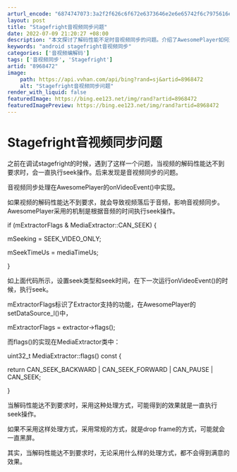 ```yaml
---
arturl_encode: "6874747073:3a2f2f626c6f672e6373646e2e6e65742f6c7975616e313331:342f61727469636c652f64657461696c732f38393638343732"
layout: post
title: "Stagefright音视频同步问题"
date: 2022-07-09 21:20:27 +08:00
description: "本文探讨了解码性能不足时音视频同步的问题。介绍了AwesomePlayer如何通过执行seek操作来"
keywords: "android stagefright音视频同步"
categories: ['音视频编解码']
tags: ['音视频同步', 'Stagefright']
artid: "8968472"
image:
    path: https://api.vvhan.com/api/bing?rand=sj&artid=8968472
    alt: "Stagefright音视频同步问题"
render_with_liquid: false
featuredImage: https://bing.ee123.net/img/rand?artid=8968472
featuredImagePreview: https://bing.ee123.net/img/rand?artid=8968472
---
```


# Stagefright音视频同步问题

之前在调试stagefright的时候，遇到了这样一个问题，当视频的解码性能达不到要求时，会一直执行seek操作。后来发现是音视频同步的问题。

音视频同步处理在AwesomePlayer的onVideoEvent()中实现。

如果视频的解码性能达不到要求，就会导致视频落后于音频，影响音视频同步。AwesomePlayer采用的机制是根据音频的时间执行seek操作。

if (mExtractorFlags & MediaExtractor::CAN\_SEEK) {
  
mSeeking = SEEK\_VIDEO\_ONLY;
  
mSeekTimeUs = mediaTimeUs;
  
}

如上面代码所示，设置seek类型和seek时间，在下一次运行onVideoEvent()的时候，执行seek。

mExtractorFlags标识了Extractor支持的功能，在AwesomePlayer的setDataSource\_l()中，

mExtractorFlags = extractor->flags();

而flags()的实现在MediaExtractor类中：

uint32\_t MediaExtractor::flags() const {
  
return CAN\_SEEK\_BACKWARD | CAN\_SEEK\_FORWARD | CAN\_PAUSE | CAN\_SEEK;
  
}

当解码性能达不到要求时，采用这种处理方式，可能得到的效果就是一直执行seek操作。

如果不采用这样处理方式，采用常规的方式，就是drop frame的方式，可能就会一直黑屏。

其实，当解码性能达不到要求时，无论采用什么样的处理方式，都不会得到满意的效果。